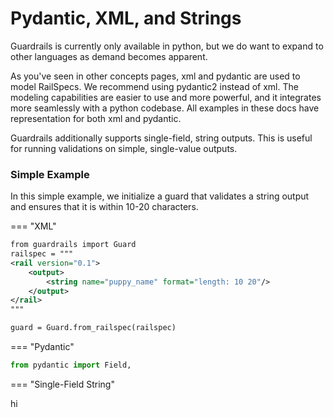 # Pydantic, XML, and Strings

Guardrails is currently only available in python, but we do want to expand to other languages as demand becomes apparent. 

As you've seen in other concepts pages, xml and pydantic are used to model RailSpecs. We recommend using pydantic2 instead of xml. The modeling capabilities are easier to use and more powerful, and it integrates more seamlessly with a python codebase. All examples in these docs have representation for both xml and pydantic.

Guardrails additionally supports single-field, string outputs. This is useful for running validations on simple, single-value outputs.

### Simple Example

In this simple example, we initialize a guard that validates a string output and ensures that it is within 10-20 characters.

=== "XML"

```xml
from guardrails import Guard
railspec = """
<rail version="0.1">
    <output>
        <string name="puppy_name" format="length: 10 20"/>
    </output>
</rail>
"""

guard = Guard.from_railspec(railspec)
```

=== "Pydantic"

```python
from pydantic import Field, 
```

=== "Single-Field String"

hi
